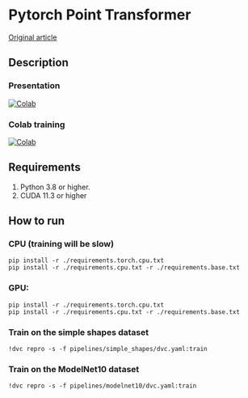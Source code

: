 # Pytorch Point Transformer

[Original article](https://arxiv.org/abs/2012.09164)

## Description

### Presentation

[![Colab](https://colab.research.google.com/assets/colab-badge.svg)](https://colab.research.google.com/github/KernelA/pytorch-point-transformer/blob/made-2022/presentation.ipynb)

### Colab training

[![Colab](https://colab.research.google.com/assets/colab-badge.svg)](https://colab.research.google.com/github/KernelA/pytorch-point-transformer/blob/made-2022/colab_training.ipynb)


## Requirements

1. Python 3.8 or higher.
2. CUDA 11.3 or higher

## How to run

### CPU (training will be slow)
```
pip install -r ./requirements.torch.cpu.txt
pip install -r ./requirements.cpu.txt -r ./requirements.base.txt
```

### GPU:
```
pip install -r ./requirements.torch.cpu.txt
pip install -r ./requirements.cpu.txt -r ./requirements.base.txt
```

### Train on the simple shapes dataset

```
!dvc repro -s -f pipelines/simple_shapes/dvc.yaml:train
```


### Train on the ModelNet10 dataset

```
!dvc repro -s -f pipelines/modelnet10/dvc.yaml:train
```